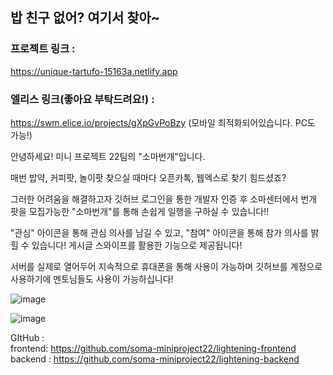## 밥 친구 없어? 여기서 찾아~

### 프로젝트 링크 :
https://unique-tartufo-15163a.netlify.app

### 엘리스 링크(좋아요 부탁드려요!) :
https://swm.elice.io/projects/gXpGvPoBzy
(모바일 최적화되어있습니다. PC도 가능!)

안녕하세요! 미니 프로젝트 22팀의
"소마번개"입니다.

매번 밥약, 커피팟, 놀이팟 찾으실 때마다 오픈카톡, 웹엑스로 찾기 힘드셨죠?

그러한 어려움을 해결하고자 깃허브 로그인을 통한 개발자 인증 후 소마센터에서 번개 팟을 모집가능한 "소마번개"를 통해 손쉽게 일행을 구하실 수 있습니다!!

"관심" 아이콘을 통해 관심 의사를 남길 수 있고, "참여" 아이콘을 통해 참가 의사를 밝힐 수 있습니다!
게시글 스와이프를 활용한 기능으로 제공됩니다!

서버를 실제로 열어두어 지속적으로 휴대폰을 통해 사용이 가능하며 깃허브를 계정으로 사용하기에 멘토님들도 사용이 가능하십니다!<br>

![image](https://user-images.githubusercontent.com/26248650/167005949-cc7dfe3f-9040-4f13-9b23-995b66817fca.png)

![image](https://user-images.githubusercontent.com/26248650/179839231-b99657e3-9802-42fc-a8ce-f9089b99d97f.png)

GItHub : <br>
frontend: https://github.com/soma-miniproject22/lightening-frontend <br>
backend : https://github.com/soma-miniproject22/lightening-backend
